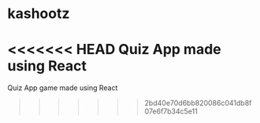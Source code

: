 # kashootz
<<<<<<< HEAD
Quiz App made using React 
=======
Quiz App game made using React

>>>>>>> 2bd40e70d6bb820086c041db8f07e6f7b34c5e11

